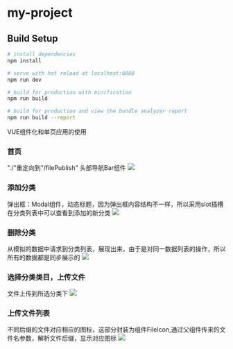 
# my-project

## Build Setup

``` bash
# install dependencies
npm install

# serve with hot reload at localhost:8080
npm run dev

# build for production with minification
npm run build

# build for production and view the bundle analyzer report
npm run build --report
```
VUE组件化和单页应用的使用
### 首页
"./"重定向到"/filePublish"
头部导航Bar组件
![](https://raw.githubusercontent.com/like333/mange-stystem-by-vue-/master/readmeResource/1.jpg)
### 添加分类
弹出框：Modal组件，动态标题，因为弹出框内容结构不一样，所以采用slot插槽
在分类列表中可以查看到添加的新分类
![](https://github.com/like333/mange-stystem-by-vue-/blob/master/readmeResource/%E6%B7%BB%E5%8A%A0%E5%88%86%E7%B1%BB.jpg?raw=true)
### 删除分类
从模拟的数据中请求到分类列表，展现出来，由于是对同一数据列表的操作，所以所有的数据都是同步展示的
![](https://raw.githubusercontent.com/like333/mange-stystem-by-vue-/master/readmeResource/%E5%88%A0%E9%99%A4%E5%88%86%E7%B1%BB.jpg)
### 选择分类类目，上传文件
文件上传到所选分类下
![](https://github.com/like333/mange-stystem-by-vue-/blob/master/readmeResource/%E9%80%89%E6%8B%A9%E5%88%86%E7%B1%BB.jpg?raw=true)
### 上传文件列表
不同后缀的文件对应相应的图标，这部分封装为组件FileIcon,通过父组件传来的文件名参数，解析文件后缀，显示对应图标
![](https://github.com/like333/mange-stystem-by-vue-/blob/master/readmeResource/%E6%96%87%E6%A1%A3%E5%88%97%E8%A1%A8.jpg?raw=true)



